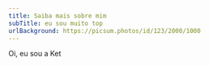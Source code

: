 ```yaml
---
title: Saiba mais sobre mim
subTitle: eu sou muito top
urlBackground: https://picsum.photos/id/123/2000/1000
---
```


Oi, eu sou a Ket
